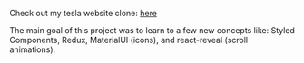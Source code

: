 Check out my tesla website clone: [here](https://ephemeral-bunny-a67bd0.netlify.app/)

The main goal of this project was to learn to a few new concepts like: Styled Components, Redux, MaterialUI (icons), and react-reveal (scroll animations).

